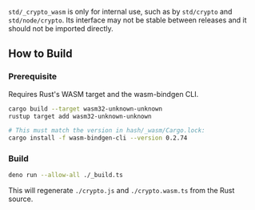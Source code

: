 `std/_crypto_wasm` is only for internal use, such as by `std/crypto` and
`std/node/crypto`. Its interface may not be stable between releases and it
should not be imported directly.

## How to Build

### Prerequisite

Requires Rust's WASM target and the wasm-bindgen CLI.

```sh
cargo build --target wasm32-unknown-unknown
rustup target add wasm32-unknown-unknown

# This must match the version in hash/_wasm/Cargo.lock:
cargo install -f wasm-bindgen-cli --version 0.2.74
```

### Build

```sh
deno run --allow-all ./_build.ts
```

This will regenerate `./crypto.js` and `./crypto.wasm.ts` from the Rust source.
